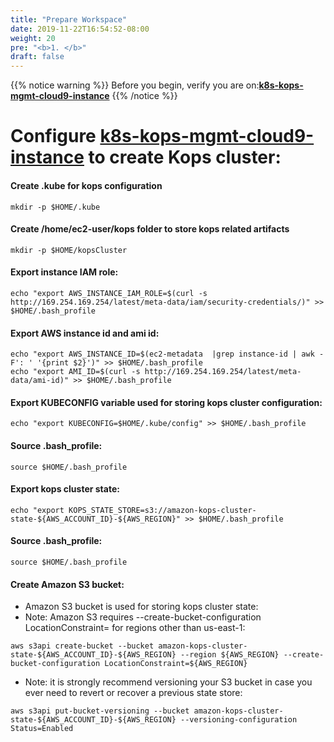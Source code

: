 ```yaml
---
title: "Prepare Workspace"
date: 2019-11-22T16:54:52-08:00
weight: 20
pre: "<b>1. </b>"
draft: false
---
```


{{% notice warning %}}
Before you begin, verify you are on:**[k8s-kops-mgmt-cloud9-instance](https://console.aws.amazon.com/ec2/v2/home?#Instances:tag:Name=k8s-kops-mgmt-cloud9-instance;sort=desc:launchTime)**
{{% /notice %}}

# Configure [k8s-kops-mgmt-cloud9-instance](https://console.aws.amazon.com/ec2/v2/home?#Instances:tag:Name=k8s-kops-mgmt-cloud9-instance;sort=desc:launchTime) to create Kops cluster:

#### Create .kube for kops configuration
```
mkdir -p $HOME/.kube
```
#### Create /home/ec2-user/kops folder to store kops related artifacts
```
mkdir -p $HOME/kopsCluster
```

#### Export instance IAM role:
```
echo "export AWS_INSTANCE_IAM_ROLE=$(curl -s http://169.254.169.254/latest/meta-data/iam/security-credentials/)" >> $HOME/.bash_profile
```

#### Export AWS instance id and ami id:
```
echo "export AWS_INSTANCE_ID=$(ec2-metadata  |grep instance-id | awk -F': ' '{print $2}')" >> $HOME/.bash_profile
echo "export AMI_ID=$(curl -s http://169.254.169.254/latest/meta-data/ami-id)" >> $HOME/.bash_profile
```

#### Export KUBECONFIG variable used for storing kops cluster configuration:
```
echo "export KUBECONFIG=$HOME/.kube/config" >> $HOME/.bash_profile
```
#### Source .bash_profile:
```
source $HOME/.bash_profile
```
#### Export kops cluster state:
```
echo "export KOPS_STATE_STORE=s3://amazon-kops-cluster-state-${AWS_ACCOUNT_ID}-${AWS_REGION}" >> $HOME/.bash_profile
```
#### Source .bash_profile:
```
source $HOME/.bash_profile
```
#### Create Amazon S3 bucket:
* Amazon S3 bucket is used for storing kops cluster state:
* Note: Amazon S3 requires --create-bucket-configuration LocationConstraint=<region> for regions other than us-east-1:
```
aws s3api create-bucket --bucket amazon-kops-cluster-state-${AWS_ACCOUNT_ID}-${AWS_REGION} --region ${AWS_REGION} --create-bucket-configuration LocationConstraint=${AWS_REGION}
```
* Note: it is strongly recommend versioning your S3 bucket in case you ever need to revert or recover a previous state store:
```
aws s3api put-bucket-versioning --bucket amazon-kops-cluster-state-${AWS_ACCOUNT_ID}-${AWS_REGION} --versioning-configuration Status=Enabled
```

<!--
# create /home/ec2-user/bin for packages to install
mkdir -p /home/ec2-user/bin
# change ownership for /home/ec2-user/
# chown ec2-user:ec2-user -R /home/ec2-user/
# change pwd to /home/ec2-user/bin
cd /home/ec2-user/bin
echo "# net410-workshop specific environment variables:" >> /home/ec2-user/.bash_profile
# set GOPATH env variable: https://github.com/golang/go/wiki/SettingGOPATH#bash
echo "export GOPATH=/home/ec2-user/go" >> /home/ec2-user/.bash_profile

# export AWS account id, used to create unique s3 bucket:
export AWS_ACCOUNT_ID=$(curl -s http://169.254.169.254/latest/dynamic/instance-identity/document |grep accountId |awk -F': ' '{print $2}')
echo "export AWS_ACCOUNT_ID=$(sed -e 's/"//g' -e 's/,$//' <<< "$AWS_ACCOUNT_ID")" >> /home/ec2-user/.bash_profile
# export default AWS region ami is instantiated in:
echo "export AWS_DEFAULT_REGION=$(curl -s http://169.254.169.254/latest/dynamic/instance-identity/document/ | grep region | awk -F' : ' '{print $2}' | sed 's/"//g' | sed 's/,//g')" >> /home/ec2-user/.bash_profile
# export public key that was assigned to ec2 instance:
# this key is used to create kops cluster:
export PUBKEY=$(ec2-metadata |grep ssh-rsa)
export PUBKEYNAME=$(ec2-metadata |grep keyname | awk -F':' '{print $2}')
echo "export PUBKEYNAME=$(ec2-metadata |grep keyname | awk -F':' '{print $2}')" >> /home/ec2-user/.bash_profile
echo $PUBKEY > /home/ec2-user/.ssh/$PUBKEYNAME.pub
# configure default region for AWS CLI:
# it does not require access and secret, it uses the token.
echo "[default]" >> /home/ec2-user/.aws/config
echo "region = ${AWS_DEFAULT_REGION}" >> /home/ec2-user/.aws/config
# download kops and make it executable:
wget -O kops https://github.com/kubernetes/kops/releases/download/$(curl -s https://api.github.com/repos/kubernetes/kops/releases/latest | grep tag_name | cut -d '"' -f 4)/kops-linux-amd64
chmod +x kops
# download kubectl and make it executable:
wget -O kubectl https://storage.googleapis.com/kubernetes-release/release/$(curl -s https://storage.googleapis.com/kubernetes-release/release/stable.txt)/bin/linux/amd64/kubectl
chmod +x kubectl
# retrieve kops cluster configuration file from s3
wget https://s3-${AWS_DEFAULT_REGION}.amazonaws.com/net410-workshop-${AWS_DEFAULT_REGION}/kops/net410-kops-cluster-${AWS_DEFAULT_REGION}.yaml --output-document=/home/ec2-user/kopsCluster/net410-kops-cluster-${AWS_DEFAULT_REGION}.yaml
# insert public key for kops cluster creation:
sed -i 's*  publicKey:*  publicKey: "'"$PUBKEY"'"*g' /home/ec2-user/kopsCluster/net410-kops-cluster-${AWS_DEFAULT_REGION}.yaml
# create kops cluster:
kops create -f /home/ec2-user/kopsCluster/net410-kops-cluster-${AWS_DEFAULT_REGION}.yaml
# deploy/update cluster:
kops update cluster net410-kops-cluster.k8s.local --yes
# change ownership for /home/ec2-user/
chown -R ec2-user:ec2-user /home/ec2-user/
-->
